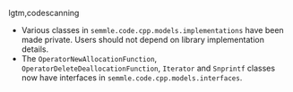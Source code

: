 lgtm,codescanning
* Various classes in `semmle.code.cpp.models.implementations` have been made private. Users should not depend on library implementation details.
* The `OperatorNewAllocationFunction`, `OperatorDeleteDeallocationFunction`, `Iterator` and `Snprintf` classes now have interfaces in `semmle.code.cpp.models.interfaces`.

